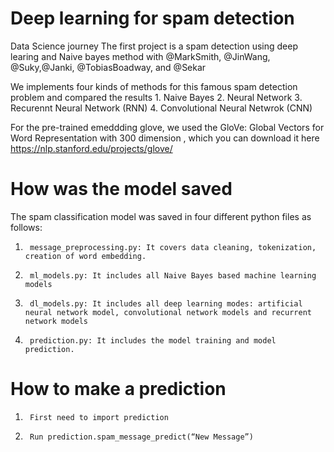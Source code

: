 # Deep learning for spam detection
Data Science journey 
The first project is a spam detection using deep learing and Naive bayes method with @MarkSmith, @JinWang, @Suky,@Janki, @TobiasBoadway, and @Sekar

We implements four kinds of methods for this famous spam detection problem and compared the results
        1. Naive Bayes
        2. Neural Network
        3. Recurennt Neural Network (RNN)
        4. Convolutional Neural Netwrok (CNN)
        
For the pre-trained emeddding glove, we used the GloVe: Global Vectors for Word Representation with 300 dimension , which you can download it here https://nlp.stanford.edu/projects/glove/
# How was the model saved
 The spam classification model was saved in four different python files as follows:
1.  	message_preprocessing.py: It covers data cleaning, tokenization, creation of word embedding.
2.  	ml_models.py: It includes all Naive Bayes based machine learning models
3.  	dl_models.py: It includes all deep learning modes: artificial neural network model, convolutional network models and recurrent network models
4.  	prediction.py: It includes the model training and model prediction.
# How to make a prediction
1.  	First need to import prediction
2.  	Run prediction.spam_message_predict(“New Message”)

